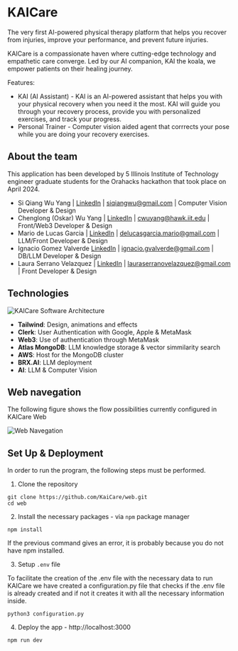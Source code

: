 # KAICare

The very first AI-powered physical therapy platform that helps you recover from injuries, improve your performance, and prevent future injuries.

KAICare is a compassionate haven where cutting-edge technology and empathetic care converge. Led by our AI companion, KAI the koala, we empower patients on their healing journey.

Features:
- KAI (AI Assistant) - KAI is an AI-powered assistant that helps you with your physical recovery when you need it the most. KAI will guide you through your recovery process, provide you with personalized exercises, and track your progress.
- Personal Trainer - Computer vision aided agent that corrrects your pose while you are doing your recovery exercises.

## About the team
This application has been developed by 5 Illinois Institute of Technology engineer graduate students for the Orahacks hackathon that took place on April 2024.
- Si Qiang Wu Yang | [LinkedIn](https://www.linkedin.com/in/siqiangwu) | siqiangwu@gmail.com | Computer Vision Developer & Design 
- Chenglong (Oskar) Wu Yang | [LinkedIn](https://www.linkedin.com/in/cwuyang) | cwuyang@hawk.iit.edu | Front/Web3 Developer & Design 
- Mario de Lucas Garcia | [LinkedIn](https://www.linkedin.com/in/mdelucasg) | delucasgarcia.mario@gmail.com | LLM/Front Developer & Design 
- Ignacio Gomez Valverde [LinkedIn](https://www.linkedin.com/in/ignacio-gomez-valverde/) | ignacio.gvalverde@gmail.com | DB/LLM Developer & Design 
- Laura Serrano Velazquez | [LinkedIn](https://www.linkedin.com/in/cwuyang) | lauraserranovelazquez@gmail.com | Front Developer & Design 

## Technologies

![KAICare Software Architecture](./public/KAICare_Architecture.png)

- **Tailwind**: Design, animations and effects
- **Clerk**: User Authentication with Google, Apple & MetaMask
- **Web3**: Use of authentication through MetaMask
- **Atlas MongoDB**: LLM knowledge storage & vector simmilarity search
- **AWS**: Host for the MongoDB cluster
- **BRX.AI**: LLM deployment
- **AI**: LLM & Computer Vision 

## Web navegation
The following figure shows the flow possibilities currently configured in KAICare Web

![Web Navegation](./public/webDiagram)

## Set Up & Deployment
In order to run the program, the following steps must be performed. 

1. Clone the repository
```shell
git clone https://github.com/KaiCare/web.git 
cd web
```

2. Install the necessary packages - via `npm` package manager
```shell
npm install
```
If the previous command gives an error, it is probably because you do not have npm installed.

3. Setup `.env` file

To facilitate the creation of the .env file with the necessary data to run KAICare we have created a configuration.py file that checks if the .env file is already created and if not it creates it with all the necessary information inside. 
```shell
python3 configuration.py
```

4. Deploy the app - http://localhost:3000
```shell
npm run dev
```